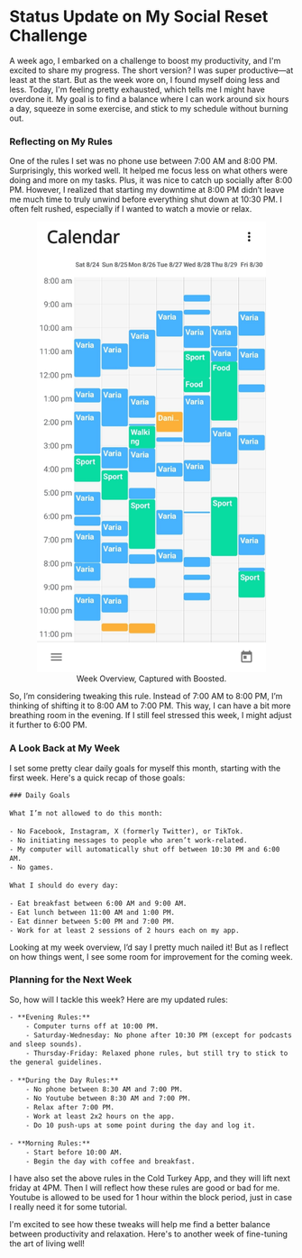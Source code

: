 # Status Update on My Social Reset Challenge

A week ago, I embarked on a challenge to boost my productivity, and I'm excited to share my progress. The short version? I was super productive—at least at the start. But as the week wore on, I found myself doing less and less. Today, I'm feeling pretty exhausted, which tells me I might have overdone it. My goal is to find a balance where I can work around six hours a day, squeeze in some exercise, and stick to my schedule without burning out.

### Reflecting on My Rules

One of the rules I set was no phone use between 7:00 AM and 8:00 PM. Surprisingly, this worked well. It helped me focus less on what others were doing and more on my tasks. Plus, it was nice to catch up socially after 8:00 PM. However, I realized that starting my downtime at 8:00 PM didn’t leave me much time to truly unwind before everything shut down at 10:30 PM. I often felt rushed, especially if I wanted to watch a movie or relax.


<div style="text-align: center;">
    <figure>
        <img src="https://github.com/MariaHendrikx/my-writing-dream/blob/main/assets/20240831_Reflection/20240831_week_overview.jpg?raw=true" alt="Week Overview" height="800"/>
        <figcaption>Week Overview, Captured with Boosted.</figcaption>
    </figure>
</div>

So, I’m considering tweaking this rule. Instead of 7:00 AM to 8:00 PM, I’m thinking of shifting it to 8:00 AM to 7:00 PM. This way, I can have a bit more breathing room in the evening. If I still feel stressed this week, I might adjust it further to 6:00 PM. 

### A Look Back at My Week

I set some pretty clear daily goals for myself this month, starting with the first week. Here's a quick recap of those goals:

```Markup
### Daily Goals

What I’m not allowed to do this month:

- No Facebook, Instagram, X (formerly Twitter), or TikTok.
- No initiating messages to people who aren’t work-related.
- My computer will automatically shut off between 10:30 PM and 6:00 AM.
- No games.

What I should do every day:

- Eat breakfast between 6:00 AM and 9:00 AM.
- Eat lunch between 11:00 AM and 1:00 PM.
- Eat dinner between 5:00 PM and 7:00 PM.
- Work for at least 2 sessions of 2 hours each on my app.
```


Looking at my week overview, I’d say I pretty much nailed it! But as I reflect on how things went, I see some room for improvement for the coming week.

### Planning for the Next Week

So, how will I tackle this week? Here are my updated rules:

```Markup
- **Evening Rules:**
    - Computer turns off at 10:00 PM.
    - Saturday-Wednesday: No phone after 10:30 PM (except for podcasts and sleep sounds).
    - Thursday-Friday: Relaxed phone rules, but still try to stick to the general guidelines.

- **During the Day Rules:**
    - No phone between 8:30 AM and 7:00 PM.
    - No Youtube between 8:30 AM and 7:00 PM.
    - Relax after 7:00 PM.
    - Work at least 2x2 hours on the app.
    - Do 10 push-ups at some point during the day and log it.

- **Morning Rules:**
    - Start before 10:00 AM.
    - Begin the day with coffee and breakfast.
```

I have also set the above rules in the Cold Turkey App, and they will lift next friday at 4PM. Then I will reflect how these rules are good or bad for me. Youtube is allowed  to be used for 1 hour within the block period, just in case I really need it for some tutorial.

I'm excited to see how these tweaks will help me find a better balance between productivity and relaxation. Here's to another week of fine-tuning the art of living well!
